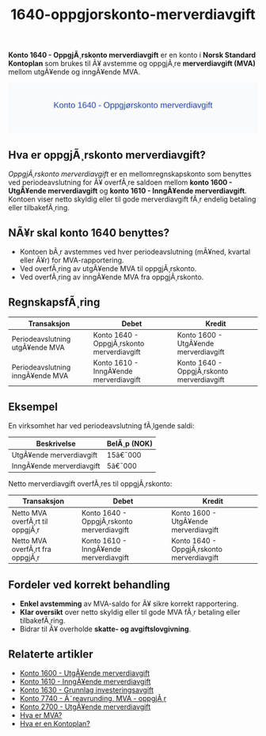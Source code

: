 ﻿---
title: "1640-oppgjorskonto-merverdiavgift"
meta_title: "1640-oppgjorskonto-merverdiavgift"
meta_description: "**Konto 1640 - OppgjÃ¸rskonto merverdiavgift** er en konto i **Norsk Standard Kontoplan** som brukes til Ã¥ avstemme og oppgjÃ¸re **merverdiavgift (MVA)** mello..."
slug: 1640-oppgjorskonto-merverdiavgift
type: blog
layout: pages/single
---

**Konto 1640 - OppgjÃ¸rskonto merverdiavgift** er en konto i **Norsk Standard Kontoplan** som brukes til Ã¥ avstemme og oppgjÃ¸re **merverdiavgift (MVA)** mellom utgÃ¥ende og inngÃ¥ende MVA.

![Illustrasjon av konto 1640 OppgjÃ¸rskonto merverdiavgift](1640-oppgjorskonto-merverdiavgift-image.svg)

## Hva er oppgjÃ¸rskonto merverdiavgift?

*OppgjÃ¸rskonto merverdiavgift* er en mellomregnskapskonto som benyttes ved periodeavslutning for Ã¥ overfÃ¸re saldoen mellom **konto 1600 - UtgÃ¥ende merverdiavgift** og **konto 1610 - InngÃ¥ende merverdiavgift**. Kontoen viser netto skyldig eller til gode merverdiavgift fÃ¸r endelig betaling eller tilbakefÃ¸ring.

## NÃ¥r skal konto 1640 benyttes?

* Kontoen bÃ¸r avstemmes ved hver periodeavslutning (mÃ¥ned, kvartal eller Ã¥r) for MVA-rapportering.
* Ved overfÃ¸ring av utgÃ¥ende MVA til oppgjÃ¸rskonto.
* Ved overfÃ¸ring av inngÃ¥ende MVA fra oppgjÃ¸rskonto.

## RegnskapsfÃ¸ring

| Transaksjon                          | Debet                                    | Kredit                                   |
|--------------------------------------|------------------------------------------|------------------------------------------|
| Periodeavslutning utgÃ¥ende MVA       | Konto 1640 - OppgjÃ¸rskonto merverdiavgift | Konto 1600 - UtgÃ¥ende merverdiavgift     |
| Periodeavslutning inngÃ¥ende MVA      | Konto 1610 - InngÃ¥ende merverdiavgift    | Konto 1640 - OppgjÃ¸rskonto merverdiavgift |

## Eksempel

En virksomhet har ved periodeavslutning fÃ¸lgende saldi:

| Beskrivelse                      | BelÃ¸p (NOK) |
|----------------------------------|-------------|
| UtgÃ¥ende merverdiavgift          | 15â€¯000      |
| InngÃ¥ende merverdiavgift         | 5â€¯000       |

Netto merverdiavgift overfÃ¸res til oppgjÃ¸rskonto:

| Transaksjon                      | Debet                                 | Kredit                                |
|----------------------------------|---------------------------------------|---------------------------------------|
| Netto MVA overfÃ¸rt til oppgjÃ¸r   | Konto 1640 - OppgjÃ¸rskonto merverdiavgift | Konto 1600 - UtgÃ¥ende merverdiavgift |
| Netto MVA overfÃ¸rt fra oppgjÃ¸r   | Konto 1610 - InngÃ¥ende merverdiavgift | Konto 1640 - OppgjÃ¸rskonto merverdiavgift |

## Fordeler ved korrekt behandling

* **Enkel avstemming** av MVA-saldo for Ã¥ sikre korrekt rapportering.
* **Klar oversikt** over netto skyldig eller til gode MVA fÃ¸r betaling eller tilbakefÃ¸ring.
* Bidrar til Ã¥ overholde **skatte- og avgiftslovgivning**.

## Relaterte artikler

* [Konto 1600 - UtgÃ¥ende merverdiavgift](/blogs/kontoplan/1600-utgaende-merverdiavgift "Konto 1600 - UtgÃ¥ende merverdiavgift")
* [Konto 1610 - InngÃ¥ende merverdiavgift](/blogs/kontoplan/1610-inngaaende-merverdiavgift "Konto 1610 - InngÃ¥ende merverdiavgift")
* [Konto 1630 - Grunnlag investeringsavgift](/blogs/kontoplan/1630-grunnlag-investeringsavgift "Konto 1630 - Grunnlag investeringsavgift")
* [Konto 7740 - Ã˜reavrunding, MVA - oppgjÃ¸r](/blogs/kontoplan/7740-oreavrunding-mva-oppgjor "Konto 7740 - Ã˜reavrunding, MVA - oppgjÃ¸r")
* [Konto 2700 - UtgÃ¥ende merverdiavgift](/blogs/kontoplan/2700-utgaende-merverdiavgift "Konto 2700 - UtgÃ¥ende merverdiavgift")
* [Hva er MVA?](/blogs/regnskap/hva-er-moms-mva "Hva er MVA? MVA-regnskapsfÃ¸ring og merverdiavgift")
* [Hva er en Kontoplan?](/blogs/regnskap/hva-er-kontoplan "Hva er en Kontoplan? Komplett Guide til Kontoplaner i Norsk Regnskap")
